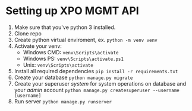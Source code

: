# Setting up XPO MGMT API

1. Make sure that you've python 3 installed.
2. Clone repo
3. Create python virtual enviroment, ex. `python -m venv venv`
4. Activate your venv:
    - Windows CMD: `venv\Scripts\activate`
    - Windows PS: `venv\Scripts\activate.ps1`
    - Unix: `venv\Scripts\activate`
5. Install all required dependencies `pip install -r requirements.txt`
6. Create your database `python manage.py migrate`
7. Create your superuser _system_ for system operations on database and your _admin_ account `python manage.py createsuperuser --username [username]`
8. Run server `python manage.py runserver` 
